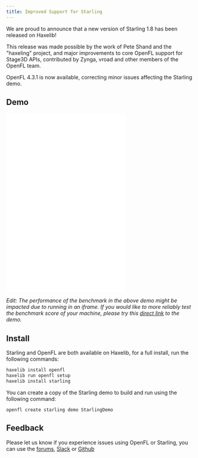 ```yaml
---
title: Improved Support for Starling 
---
```


We are proud to announce that a new version of Starling 1.8 has been released on Haxelib!

This release was made possible by the work of Pete Shand and the "haxeling" project, and major improvements to core OpenFL support for Stage3D APIs, contributed by Zynga, vroad and other members of the OpenFL team.

OpenFL 4.3.1 is now available, correcting minor issues affecting the Starling demo.

## Demo

<iframe width="320" height="480" src="/samples/starling/html5" frameBorder="0"></iframe>

_Edit: The performance of the benchmark in the above demo might be impacted due to running in an iframe. If you would like to more reliably test the benchmark score of your machine, please try this [direct link](http://www.openfl.org/samples/starling/html5/) to the demo._

## Install

Starling and OpenFL are both available on Haxelib, for a full install, run the following commands:

```bash
haxelib install openfl
haxelib run openfl setup
haxelib install starling
```

You can create a copy of the Starling demo to build and run using the following command:

```
openfl create starling demo StarlingDemo
```

## Feedback

Please let us know if you experience issues using OpenFL or Starling, you can use the [forums](http://community.openfl.org), [Slack](http://openfl-slack-invite.heroku.com) or [Github](https://github.com/openfl/openfl/issues)
